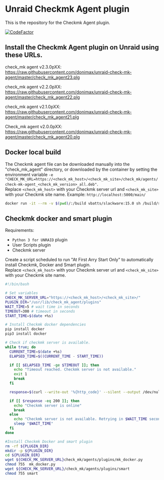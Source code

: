 # Unraid Checkmk Agent plugin

This is the repository for the Checkmk Agent plugin.

[![CodeFactor](https://www.codefactor.io/repository/github/donimax/unraid-check-mk-agent/badge/master)](https://www.codefactor.io/repository/github/donimax/unraid-check-mk-agent/overview/master)

## Install the Checkmk Agent plugin on Unraid using these URLs.

check_mk agent v2.3.0pXX:
<https://raw.githubusercontent.com/donimax/unraid-check-mk-agent/master/check_mk_agent23.plg>

check_mk agent v2.2.0pXX:
<https://raw.githubusercontent.com/donimax/unraid-check-mk-agent/master/check_mk_agent22.plg>

check_mk agent v2.1.0pXX:
<https://raw.githubusercontent.com/donimax/unraid-check-mk-agent/master/check_mk_agent21.plg>

Check_mk agent v2.0.0pXX:
<https://raw.githubusercontent.com/donimax/unraid-check-mk-agent/master/check_mk_agent20.plg>

## Docker local build

The Checkmk agent file can be downloaded manually into the "check_mk_agent" directory, or downloaded by the container by setting the environment variable `-e "CHECK_MK_URL=https://<check_mk_host>/<check_mk_site>/check_mk/agents/check-mk-agent_<check_mk_version>_all.deb"`.  
Replace `<check_mk_host>` with your Checkmk server url and `<check_mk_site>` with your Checkmk site name. Example: `http://localhost:5000/main/`

```bash
docker run -it --rm -v $(pwd)/:/build vbatts/slackware:15.0 sh /build/source/compile_docker.sh
```

## Checkmk docker and smart plugin

Requirements:
- `Python 3 for UNRAID` plugin
- User Scripts plugin
- Checkmk server

Create a script scheduled to run "At First Arry Start Only" to automatically install Checkmk, Docker and Smart plugin.  
Replace `<check_mk_host>` with your Checkmk server url and `<check_mk_site>` with your Checkmk site name.

```bash
#!/bin/bash

# Set variables
CHECK_MK_SERVER_URL="https://<check_mk_host>/<check_mk_site>/"
PLUGIN_DIR="/usr/lib/check_mk_agent/plugins"
WAIT_TIME=5 # wait time in seconds
TIMEOUT=300 # timeout in seconds
START_TIME=$(date +%s)

# Install Checkmk docker dependencies
pip install docker
pip3 install docker

# Check if checkmk server is available.
while true; do
  CURRENT_TIME=$(date +%s)
  ELAPSED_TIME=$((CURRENT_TIME - START_TIME))

  if [[ $ELAPSED_TIME -ge $TIMEOUT ]]; then
    echo "Timeout reached. Checkmk server is not available."
    exit 1
    break
  fi

  response=$(curl --write-out '%{http_code}' --silent --output /dev/null "${CHECK_MK_SERVER_URL}check_mk/agents/plugins/mk_docker.py")

  if [[ $response -eq 200 ]]; then
    echo "Checkmk server is online"
    break
  else
    echo "Checkmk server is not available. Retrying in $WAIT_TIME seconds..."
    sleep "$WAIT_TIME"
  fi
done

#Install Checkmk Docker and smart plugin
rm -rf ${PLUGIN_DIR}
mkdir -p ${PLUGIN_DIR}
cd ${PLUGIN_DIR}
wget ${CHECK_MK_SERVER_URL}check_mk/agents/plugins/mk_docker.py
chmod 755  mk_docker.py
wget ${CHECK_MK_SERVER_URL}/check_mk/agents/plugins/smart
chmod 755 smart
```
